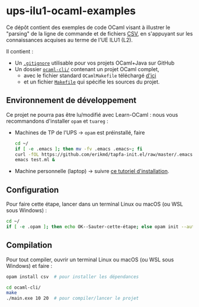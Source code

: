 # ups-ilu1-ocaml-examples

Ce dépôt contient des exemples de code OCaml visant à illustrer le
"parsing" de la ligne de commande et de fichiers
[CSV](https://fr.wikipedia.org/wiki/Comma-separated_values), en
s'appuyant sur les connaissances acquises au terme de l'UE ILU1 (L2).

Il contient :

* Un [`.gitignore`](./.gitignore) utilisable pour vos projets OCaml+Java sur GitHub
* Un dossier [`ocaml-cli/`](./ocaml-cli/) contenant un projet OCaml complet,
  * avec le fichier standard `OCamlMakefile` téléchargé [d'ici](https://github.com/mmottl/ocaml-makefile/raw/master/OCamlMakefile)
  * et un fichier [`Makefile`](./ocaml-cli/Makefile) qui spécifie les sources du projet.

## Environnement de développement

Ce projet ne pourra pas être lu/modifié avec Learn-OCaml : nous vous
recommandons d'installer `opam` et `tuareg` :

* Machines de TP de l'UPS → `opam` est préinstallé, faire
  ```bash
  cd ~/
  if [ -e .emacs ]; then mv -fv .emacs .emacs~; fi
  curl -fOL https://github.com/erikmd/tapfa-init.el/raw/master/.emacs
  emacs test.ml &
  ```
* Machine personnelle (laptop) →
  suivre [ce tutoriel d'installation](https://github.com/erikmd/tapfa-init.el).

## Configuration

Pour faire cette étape, lancer dans un terminal Linux ou macOS (ou WSL sous Windows) :

```bash
cd ~/
if [ -e .opam ]; then echo OK--Sauter-cette-étape; else opam init --auto-setup --bare ; opam switch create system ocaml-system || opam switch create 4.12.1 ocaml-base-compiler.4.12.1; fi
```

## Compilation

Pour tout compiler, ouvrir un terminal Linux ou macOS (ou WSL sous Windows) et faire :

```bash
opam install csv  # pour installer les dépendances

cd ocaml-cli/
make
./main.exe 10 20  # pour compiler/lancer le projet
```
